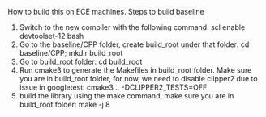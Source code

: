 How to build this on ECE machines.
Steps to build baseline
1. Switch to the new compiler with the following command: 
    scl enable devtoolset-12 bash
2. Go to the baseline/CPP folder, create build_root under that folder:
   cd baseline/CPP;
   mkdir build_root
3. Go to build_root folder: cd build_root
4. Run cmake3 to generate the Makefiles in build_root folder. Make sure you are in build_root folder, for now, we need to disable clipper2 due to issue in googletest:
   cmake3 .. -DCLIPPER2_TESTS=OFF
5. build the library using the make command, make sure you are in build_root folder:
make -j 8

